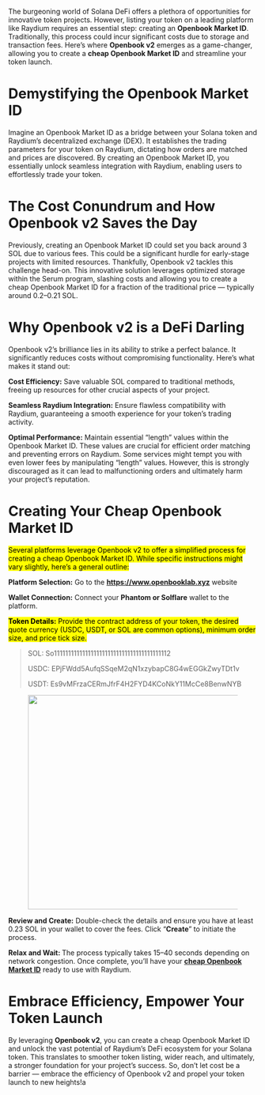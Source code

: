 <p id="8d58" class="pw-post-body-paragraph uj uk qi ul b um un uo up uq ur us ut uu uv uw ux uy uz va vb vc vd ve vf vg ey bk" data-selectable-paragraph="">The burgeoning world of Solana DeFi offers a plethora of opportunities for innovative token projects. However, listing your token on a leading platform like Raydium requires an essential step: creating an <strong class="ul kv">Openbook Market ID</strong>. Traditionally, this process could incur significant costs due to storage and transaction fees. Here’s where <strong class="ul kv">Openbook v2</strong> emerges as a game-changer, allowing you to create a <strong class="ul kv">cheap Openbook Market ID</strong> and streamline your token launch.</p>

<h1 id="513e" class="vh vi qi bf vj kw vk kx kz la vl lb ld hl vm hm hp lg vn lh lk ll vo lm lp vp bk" data-selectable-paragraph="">Demystifying the Openbook Market ID</h1>
<p id="25e9" class="pw-post-body-paragraph uj uk qi ul b um vq uo up uq vr us ut uu vs uw ux uy vt va vb vc vu ve vf vg ey bk" data-selectable-paragraph="">Imagine an Openbook Market ID as a bridge between your Solana token and Raydium’s decentralized exchange (DEX). It establishes the trading parameters for your token on Raydium, dictating how orders are matched and prices are discovered. By creating an Openbook Market ID, you essentially unlock seamless integration with Raydium, enabling users to effortlessly trade your token.</p>

<h1 id="cd2c" class="vh vi qi bf vj kw vk kx kz la vl lb ld hl vm hm hp lg vn lh lk ll vo lm lp vp bk" data-selectable-paragraph="">The Cost Conundrum and How Openbook v2 Saves the Day</h1>
<p id="4dd6" class="pw-post-body-paragraph uj uk qi ul b um vq uo up uq vr us ut uu vs uw ux uy vt va vb vc vu ve vf vg ey bk" data-selectable-paragraph="">Previously, creating an Openbook Market ID could set you back around 3 SOL due to various fees. This could be a significant hurdle for early-stage projects with limited resources. Thankfully, Openbook v2 tackles this challenge head-on. This innovative solution leverages optimized storage within the Serum program, slashing costs and allowing you to create a cheap Openbook Market ID for a fraction of the traditional price — typically around 0.2–0.21 SOL.</p>

<h1 id="c193" class="vh vi qi bf vj kw vk kx kz la vl lb ld hl vm hm hp lg vn lh lk ll vo lm lp vp bk" data-selectable-paragraph="">Why Openbook v2 is a DeFi Darling</h1>
<p id="89bd" class="pw-post-body-paragraph uj uk qi ul b um vq uo up uq vr us ut uu vs uw ux uy vt va vb vc vu ve vf vg ey bk" data-selectable-paragraph="">Openbook v2’s brilliance lies in its ability to strike a perfect balance. It significantly reduces costs without compromising functionality. Here’s what makes it stand out:</p>
<p id="e076" class="pw-post-body-paragraph uj uk qi ul b um un uo up uq ur us ut uu uv uw ux uy uz va vb vc vd ve vf vg ey bk" data-selectable-paragraph=""><strong class="ul kv">Cost Efficiency:</strong> Save valuable SOL compared to traditional methods, freeing up resources for other crucial aspects of your project.</p>
<p id="bd30" class="pw-post-body-paragraph uj uk qi ul b um un uo up uq ur us ut uu uv uw ux uy uz va vb vc vd ve vf vg ey bk" data-selectable-paragraph=""><strong class="ul kv">Seamless Raydium Integration:</strong> Ensure flawless compatibility with Raydium, guaranteeing a smooth experience for your token’s trading activity.</p>
<p id="8b24" class="pw-post-body-paragraph uj uk qi ul b um un uo up uq ur us ut uu uv uw ux uy uz va vb vc vd ve vf vg ey bk" data-selectable-paragraph=""><strong class="ul kv">Optimal Performance:</strong> Maintain essential “length” values within the Openbook Market ID. These values are crucial for efficient order matching and preventing errors on Raydium. Some services might tempt you with even lower fees by manipulating “length” values. However, this is strongly discouraged as it can lead to malfunctioning orders and ultimately harm your project’s reputation.</p>

<h1 id="c9ec" class="vh vi qi bf vj kw vk kx kz la vl lb ld hl vm hm hp lg vn lh lk ll vo lm lp vp bk" data-selectable-paragraph="">Creating Your Cheap Openbook Market ID</h1>
<p id="cb27" class="pw-post-body-paragraph uj uk qi ul b um vq uo up uq vr us ut uu vs uw ux uy vt va vb vc vu ve vf vg ey bk" data-selectable-paragraph=""><mark class="afv afw ao">Several platforms leverage Openbook v2 to offer a simplified process for creating a cheap Openbook Market ID. While specific instructions might vary slightly, here’s a general outline:</mark></p>
<p id="37ff" class="pw-post-body-paragraph uj uk qi ul b um un uo up uq ur us ut uu uv uw ux uy uz va vb vc vd ve vf vg ey bk" data-selectable-paragraph=""><strong class="ul kv">Platform Selection:</strong> Go to the <a class="af vv" href="https://www.openbooklab.xyz/" target="_blank" rel="noopener ugc nofollow"><strong class="ul kv">https://www.openbooklab.xyz</strong></a> website</p>
<p id="a284" class="pw-post-body-paragraph uj uk qi ul b um un uo up uq ur us ut uu uv uw ux uy uz va vb vc vd ve vf vg ey bk" data-selectable-paragraph=""><strong class="ul kv">Wallet Connection:</strong> Connect your <strong class="ul kv">Phantom or Solflare</strong> wallet to the platform.</p>
<p id="e2af" class="pw-post-body-paragraph uj uk qi ul b um un uo up uq ur us ut uu uv uw ux uy uz va vb vc vd ve vf vg ey bk" data-selectable-paragraph=""><mark class="afv afw ao"><strong class="ul kv">Token Details:</strong></mark><mark class="afv afw ao"> Provide the contract address of your token, the desired quote currency (USDC, USDT, or SOL are common options), minimum order size, and price tick size.</mark></p>

<blockquote class="vw vx vy">
<p id="3320" class="uj uk vz ul b um un uo up uq ur us ut uu uv uw ux uy uz va vb vc vd ve vf vg ey bk" data-selectable-paragraph="">SOL: So11111111111111111111111111111111111111112</p>
<p id="c536" class="uj uk vz ul b um un uo up uq ur us ut uu uv uw ux uy uz va vb vc vd ve vf vg ey bk" data-selectable-paragraph="">USDC: EPjFWdd5AufqSSqeM2qN1xzybapC8G4wEGGkZwyTDt1v</p>
<p id="35db" class="uj uk vz ul b um un uo up uq ur us ut uu uv uw ux uy uz va vb vc vd ve vf vg ey bk" data-selectable-paragraph="">USDT: Es9vMFrzaCERmJfrF4H2FYD4KCoNkY11McCe8BenwNYB</p>
</blockquote>
<figure class="wd we wf wg wh wi wa wb paragraph-image">
<div class="wj wk dq wl bh wm" tabindex="0" role="button">
<div class="wa wb wc"><picture><source srcset="https://miro.medium.com/v2/resize:fit:640/format:webp/1*ZnZXVqAe1tycSP9IYrlxmg.png 640w, https://miro.medium.com/v2/resize:fit:720/format:webp/1*ZnZXVqAe1tycSP9IYrlxmg.png 720w, https://miro.medium.com/v2/resize:fit:750/format:webp/1*ZnZXVqAe1tycSP9IYrlxmg.png 750w, https://miro.medium.com/v2/resize:fit:786/format:webp/1*ZnZXVqAe1tycSP9IYrlxmg.png 786w, https://miro.medium.com/v2/resize:fit:828/format:webp/1*ZnZXVqAe1tycSP9IYrlxmg.png 828w, https://miro.medium.com/v2/resize:fit:1100/format:webp/1*ZnZXVqAe1tycSP9IYrlxmg.png 1100w, https://miro.medium.com/v2/resize:fit:1400/format:webp/1*ZnZXVqAe1tycSP9IYrlxmg.png 1400w" type="image/webp" sizes="(min-resolution: 4dppx) and (max-width: 700px) 50vw, (-webkit-min-device-pixel-ratio: 4) and (max-width: 700px) 50vw, (min-resolution: 3dppx) and (max-width: 700px) 67vw, (-webkit-min-device-pixel-ratio: 3) and (max-width: 700px) 65vw, (min-resolution: 2.5dppx) and (max-width: 700px) 80vw, (-webkit-min-device-pixel-ratio: 2.5) and (max-width: 700px) 80vw, (min-resolution: 2dppx) and (max-width: 700px) 100vw, (-webkit-min-device-pixel-ratio: 2) and (max-width: 700px) 100vw, 700px" /><source srcset="https://miro.medium.com/v2/resize:fit:640/1*ZnZXVqAe1tycSP9IYrlxmg.png 640w, https://miro.medium.com/v2/resize:fit:720/1*ZnZXVqAe1tycSP9IYrlxmg.png 720w, https://miro.medium.com/v2/resize:fit:750/1*ZnZXVqAe1tycSP9IYrlxmg.png 750w, https://miro.medium.com/v2/resize:fit:786/1*ZnZXVqAe1tycSP9IYrlxmg.png 786w, https://miro.medium.com/v2/resize:fit:828/1*ZnZXVqAe1tycSP9IYrlxmg.png 828w, https://miro.medium.com/v2/resize:fit:1100/1*ZnZXVqAe1tycSP9IYrlxmg.png 1100w, https://miro.medium.com/v2/resize:fit:1400/1*ZnZXVqAe1tycSP9IYrlxmg.png 1400w" sizes="(min-resolution: 4dppx) and (max-width: 700px) 50vw, (-webkit-min-device-pixel-ratio: 4) and (max-width: 700px) 50vw, (min-resolution: 3dppx) and (max-width: 700px) 67vw, (-webkit-min-device-pixel-ratio: 3) and (max-width: 700px) 65vw, (min-resolution: 2.5dppx) and (max-width: 700px) 80vw, (-webkit-min-device-pixel-ratio: 2.5) and (max-width: 700px) 80vw, (min-resolution: 2dppx) and (max-width: 700px) 100vw, (-webkit-min-device-pixel-ratio: 2) and (max-width: 700px) 100vw, 700px" data-testid="og" /><img class="bh tu wn c" role="presentation" src="https://miro.medium.com/v2/resize:fit:700/1*ZnZXVqAe1tycSP9IYrlxmg.png" alt="" width="700" height="434" /></picture></div>
</div></figure>
<p id="3a0c" class="pw-post-body-paragraph uj uk qi ul b um un uo up uq ur us ut uu uv uw ux uy uz va vb vc vd ve vf vg ey bk" data-selectable-paragraph=""><strong class="ul kv">Review and Create:</strong> Double-check the details and ensure you have at least 0.23 SOL in your wallet to cover the fees. Click “<strong class="ul kv">Create</strong>” to initiate the process.</p>
<p id="760e" class="pw-post-body-paragraph uj uk qi ul b um un uo up uq ur us ut uu uv uw ux uy uz va vb vc vd ve vf vg ey bk" data-selectable-paragraph=""><strong class="ul kv">Relax and Wait: </strong>The process typically takes 15–40 seconds depending on network congestion. Once complete, you’ll have your <a class="af vv" href="https://www.openbooklab.xyz/" target="_blank" rel="noopener ugc nofollow"><strong class="ul kv">cheap Openbook Market ID</strong></a> ready to use with Raydium.</p>

<h1 id="f132" class="vh vi qi bf vj kw vk kx kz la vl lb ld hl vm hm hp lg vn lh lk ll vo lm lp vp bk" data-selectable-paragraph="">Embrace Efficiency, Empower Your Token Launch</h1>
<p id="fbe9" class="pw-post-body-paragraph uj uk qi ul b um vq uo up uq vr us ut uu vs uw ux uy vt va vb vc vu ve vf vg ey bk" data-selectable-paragraph="">By leveraging <strong class="ul kv">Openbook v2</strong>, you can create a cheap Openbook Market ID and unlock the vast potential of Raydium’s DeFi ecosystem for your Solana token. This translates to smoother token listing, wider reach, and ultimately, a stronger foundation for your project’s success. So, don’t let cost be a barrier — embrace the efficiency of Openbook v2 and propel your token launch to new heights!a</p>

